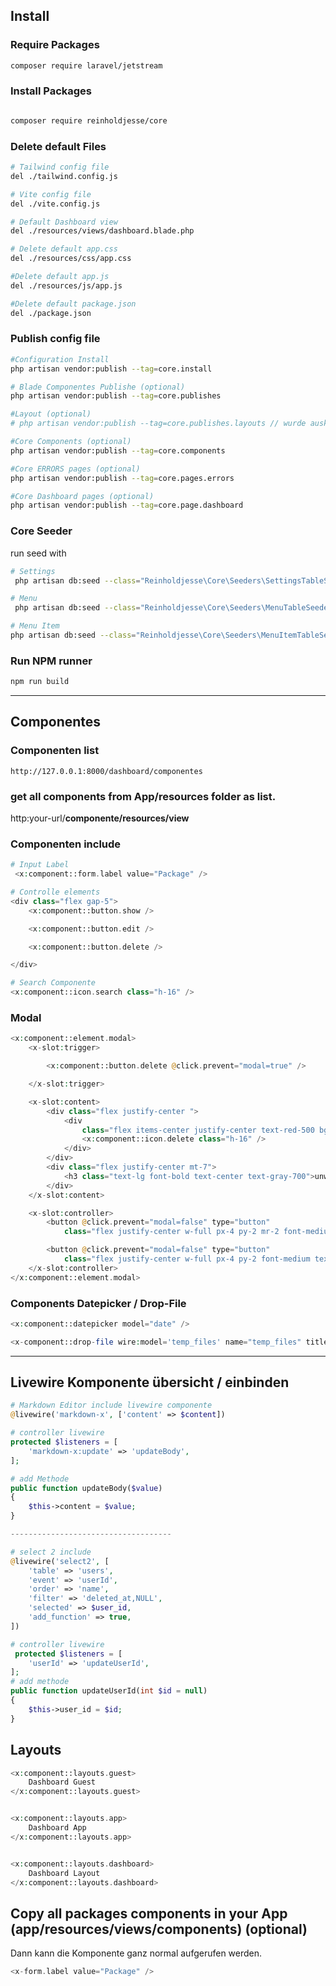 ## Install

### Require Packages

```bash
composer require laravel/jetstream
```

### Install Packages

```bash

composer require reinholdjesse/core
```

### Delete default Files

```bash
# Tailwind config file
del ./tailwind.config.js

# Vite config file
del ./vite.config.js

# Default Dashboard view
del ./resources/views/dashboard.blade.php

# Delete default app.css
del ./resources/css/app.css

#Delete default app.js
del ./resources/js/app.js

#Delete default package.json
del ./package.json
```

### Publish config file

```bash
#Configuration Install
php artisan vendor:publish --tag=core.install

# Blade Componentes Publishe (optional)
php artisan vendor:publish --tag=core.publishes

#Layout (optional)
# php artisan vendor:publish --tag=core.publishes.layouts // wurde auskommentiert

#Core Components (optional)
php artisan vendor:publish --tag=core.components

#Core ERRORS pages (optional)
php artisan vendor:publish --tag=core.pages.errors

#Core Dashboard pages (optional)
php artisan vendor:publish --tag=core.page.dashboard
```

### Core Seeder

run seed with

```bash
# Settings
 php artisan db:seed --class="Reinholdjesse\Core\Seeders\SettingsTableSeeder"

# Menu
 php artisan db:seed --class="Reinholdjesse\Core\Seeders\MenuTableSeeder"

# Menu Item
php artisan db:seed --class="Reinholdjesse\Core\Seeders\MenuItemTableSeeder"

```

### Run NPM runner

```bash
npm run build
```

---

## Componentes

### Componenten list

```url
http://127.0.0.1:8000/dashboard/componentes
```

### get all components from App/resources folder as list.

http:your-url/**componente/resources/view**

### Componenten include

```php
# Input Label
 <x:component::form.label value="Package" />

# Controlle elements
<div class="flex gap-5">
    <x:component::button.show />

    <x:component::button.edit />

    <x:component::button.delete />

</div>

# Search Componente
<x:component::icon.search class="h-16" />
```

### Modal

```php
<x:component::element.modal>
    <x-slot:trigger>

        <x:component::button.delete @click.prevent="modal=true" />

    </x-slot:trigger>

    <x-slot:content>
        <div class="flex justify-center ">
            <div
                class="flex items-center justify-center text-red-500 bg-red-200 rounded-full shadow-sm w-28 h-28">
                <x:component::icon.delete class="h-16" />
            </div>
        </div>
        <div class="flex justify-center mt-7">
            <h3 class="text-lg font-bold text-center text-gray-700">unwiderruflich löschen?</h3>
        </div>
    </x-slot:content>

    <x-slot:controller>
        <button @click.prevent="modal=false" type="button"
            class="flex justify-center w-full px-4 py-2 mr-2 font-medium text-center text-white bg-gray-300 border border-transparent rounded-md shadow-sm hover:bg-gray-400 focus:outline-none focus:ring-2 focus:ring-offset-2 focus:ring-gray-500">Abbrechen</button>

        <button @click.prevent="modal=false" type="button"
            class="flex justify-center w-full px-4 py-2 font-medium text-center text-white bg-red-500 border border-transparent rounded-md shadow-sm hover:bg-red-600 focus:outline-none focus:ring-2 focus:ring-offset-2 focus:ring-red-500">löschen</button>
    </x-slot:controller>
</x:component::element.modal>
```

### Components Datepicker / Drop-File

```php
<x:component::datepicker model="date" />

<x-component::drop-file wire:model='temp_files' name="temp_files" title="jpg, png, pdf, docx (MAX. 10Mb)" />

```

---

## Livewire Komponente übersicht / einbinden

```php
# Markdown Editor include livewire componente
@livewire('markdown-x', ['content' => $content])

# controller livewire
protected $listeners = [
    'markdown-x:update' => 'updateBody',
];

# add Methode
public function updateBody($value)
{
    $this->content = $value;
}

------------------------------------

# select 2 include
@livewire('select2', [
    'table' => 'users',
    'event' => 'userId',
    'order' => 'name',
    'filter' => 'deleted_at,NULL',
    'selected' => $user_id,
    'add_function' => true,
])

# controller livewire
 protected $listeners = [
    'userId' => 'updateUserId',
];
# add methode
public function updateUserId(int $id = null)
{
    $this->user_id = $id;
}

```

## Layouts

```php
<x:component::layouts.guest>
    Dashboard Guest
</x:component::layouts.guest>


<x:component::layouts.app>
    Dashboard App
</x:component::layouts.app>


<x:component::layouts.dashboard>
    Dashboard Layout
</x:component::layouts.dashboard>
```

## Copy all packages components in your App (app/resources/views/components) (optional)

Dann kann die Komponente ganz normal aufgerufen werden.

```php
<x-form.label value="Package" />
```
